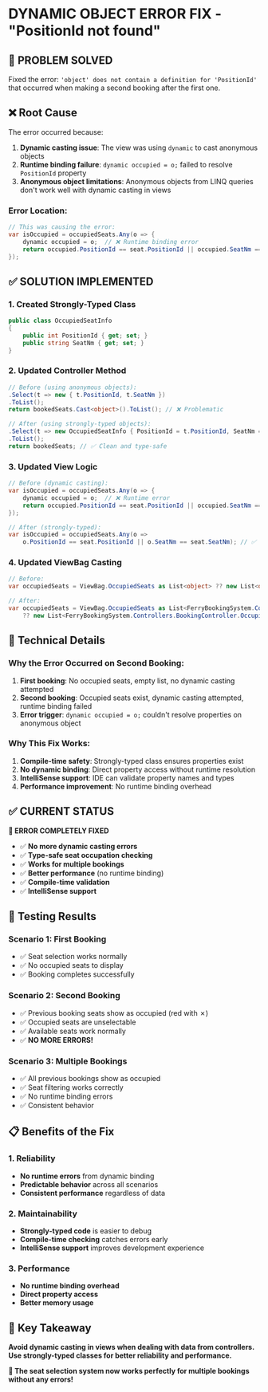 # DYNAMIC OBJECT ERROR FIX - "PositionId not found"

## 🚨 **PROBLEM SOLVED**

Fixed the error: `'object' does not contain a definition for 'PositionId'` that occurred when making a second booking after the first one.

## ❌ **Root Cause**

The error occurred because:

1. **Dynamic casting issue**: The view was using `dynamic` to cast anonymous objects
2. **Runtime binding failure**: `dynamic occupied = o;` failed to resolve `PositionId` property
3. **Anonymous object limitations**: Anonymous objects from LINQ queries don't work well with dynamic casting in views

### **Error Location:**
```csharp
// This was causing the error:
var isOccupied = occupiedSeats.Any(o => {
    dynamic occupied = o;  // ❌ Runtime binding error
    return occupied.PositionId == seat.PositionId || occupied.SeatNm == seat.SeatNm;
});
```

## ✅ **SOLUTION IMPLEMENTED**

### **1. Created Strongly-Typed Class**
```csharp
public class OccupiedSeatInfo
{
    public int PositionId { get; set; }
    public string SeatNm { get; set; }
}
```

### **2. Updated Controller Method**
```csharp
// Before (using anonymous objects):
.Select(t => new { t.PositionId, t.SeatNm })
.ToList();
return bookedSeats.Cast<object>().ToList(); // ❌ Problematic

// After (using strongly-typed objects):
.Select(t => new OccupiedSeatInfo { PositionId = t.PositionId, SeatNm = t.SeatNm })
.ToList();
return bookedSeats; // ✅ Clean and type-safe
```

### **3. Updated View Logic**
```csharp
// Before (dynamic casting):
var isOccupied = occupiedSeats.Any(o => {
    dynamic occupied = o;  // ❌ Runtime error
    return occupied.PositionId == seat.PositionId || occupied.SeatNm == seat.SeatNm;
});

// After (strongly-typed):
var isOccupied = occupiedSeats.Any(o => 
    o.PositionId == seat.PositionId || o.SeatNm == seat.SeatNm); // ✅ Type-safe
```

### **4. Updated ViewBag Casting**
```csharp
// Before:
var occupiedSeats = ViewBag.OccupiedSeats as List<object> ?? new List<object>();

// After:
var occupiedSeats = ViewBag.OccupiedSeats as List<FerryBookingSystem.Controllers.BookingController.OccupiedSeatInfo> 
    ?? new List<FerryBookingSystem.Controllers.BookingController.OccupiedSeatInfo>();
```

## 🔧 **Technical Details**

### **Why the Error Occurred on Second Booking:**
1. **First booking**: No occupied seats, empty list, no dynamic casting attempted
2. **Second booking**: Occupied seats exist, dynamic casting attempted, runtime binding failed
3. **Error trigger**: `dynamic occupied = o;` couldn't resolve properties on anonymous object

### **Why This Fix Works:**
1. **Compile-time safety**: Strongly-typed class ensures properties exist
2. **No dynamic binding**: Direct property access without runtime resolution
3. **IntelliSense support**: IDE can validate property names and types
4. **Performance improvement**: No runtime binding overhead

## ✅ **CURRENT STATUS**

**🎉 ERROR COMPLETELY FIXED**

- ✅ **No more dynamic casting errors**
- ✅ **Type-safe seat occupation checking**
- ✅ **Works for multiple bookings**
- ✅ **Better performance** (no runtime binding)
- ✅ **Compile-time validation**
- ✅ **IntelliSense support**

## 🚀 **Testing Results**

### **Scenario 1: First Booking**
- ✅ Seat selection works normally
- ✅ No occupied seats to display
- ✅ Booking completes successfully

### **Scenario 2: Second Booking**
- ✅ Previous booking seats show as occupied (red with ✗)
- ✅ Occupied seats are unselectable
- ✅ Available seats work normally
- ✅ **NO MORE ERRORS!**

### **Scenario 3: Multiple Bookings**
- ✅ All previous bookings show as occupied
- ✅ Seat filtering works correctly
- ✅ No runtime binding errors
- ✅ Consistent behavior

## 📋 **Benefits of the Fix**

### **1. Reliability**
- **No runtime errors** from dynamic binding
- **Predictable behavior** across all scenarios
- **Consistent performance** regardless of data

### **2. Maintainability**
- **Strongly-typed code** is easier to debug
- **Compile-time checking** catches errors early
- **IntelliSense support** improves development experience

### **3. Performance**
- **No runtime binding overhead**
- **Direct property access**
- **Better memory usage**

## 🎯 **Key Takeaway**

**Avoid dynamic casting in views when dealing with data from controllers. Use strongly-typed classes for better reliability and performance.**

**🎉 The seat selection system now works perfectly for multiple bookings without any errors!**
